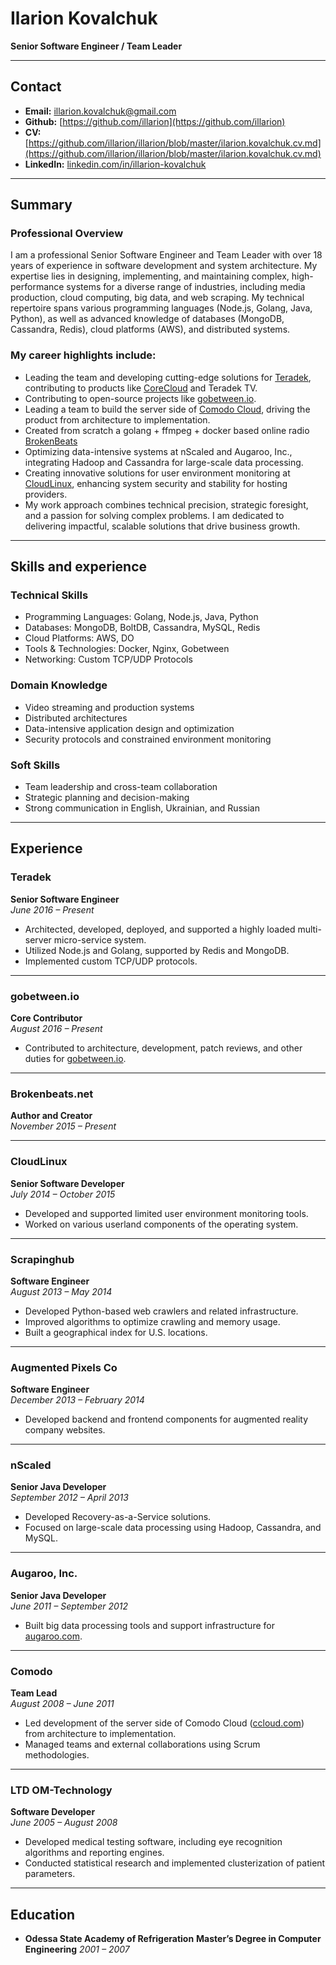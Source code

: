 # Ilarion Kovalchuk  
**Senior Software Engineer / Team Leader**  

---

## Contact  
- **Email:** [illarion.kovalchuk@gmail.com](mailto:illarion.kovalchuk@gmail.com)
- **Github:** [https://github.com/illarion](https://github.com/illarion)
- **CV:** [https://github.com/illarion/illarion/blob/master/ilarion.kovalchuk.cv.md](https://github.com/illarion/illarion/blob/master/ilarion.kovalchuk.cv.md)
- **LinkedIn:** [linkedin.com/in/illarion-kovalchuk](https://www.linkedin.com/in/illarion-kovalchuk)  

---

## Summary  
### Professional Overview
I am a professional Senior Software Engineer and Team Leader with over 18 years of experience in software development and system architecture. My expertise lies in designing, implementing, and maintaining complex, 
high-performance systems for a diverse range of industries, including media production, cloud computing, big data, and web scraping. My technical repertoire spans various programming languages (Node.js, Golang, Java, Python), 
as well as advanced knowledge of databases (MongoDB, Cassandra, Redis), cloud platforms (AWS), and distributed systems.

### My career highlights include:

- Leading the team and developing cutting-edge solutions for [Teradek](https://teradek.com), contributing to products like [CoreCloud](https://corecloud.tv) and Teradek TV.
- Contributing to open-source projects like [gobetween.io](https://gobetween.io). 
- Leading a team to build the server side of [Comodo Cloud](https://comodo.com), driving the product from architecture to implementation.
- Created from scratch a golang + ffmpeg + docker based online radio [BrokenBeats](https://brokenbeats.net)
- Optimizing data-intensive systems at nScaled and Augaroo, Inc., integrating Hadoop and Cassandra for large-scale data processing.
- Creating innovative solutions for user environment monitoring at [CloudLinux](https://cloudlinux.com), enhancing system security and stability for hosting providers.
- My work approach combines technical precision, strategic foresight, and a passion for solving complex problems. I am dedicated to delivering impactful, scalable solutions that drive business growth.

---

## Skills and experience 
### Technical Skills
- Programming Languages: Golang, Node.js, Java, Python
- Databases: MongoDB, BoltDB, Cassandra, MySQL, Redis
- Cloud Platforms: AWS, DO
- Tools & Technologies: Docker, Nginx, Gobetween
- Networking: Custom TCP/UDP Protocols
### Domain Knowledge
- Video streaming and production systems
- Distributed architectures
- Data-intensive application design and optimization
- Security protocols and constrained environment monitoring
### Soft Skills
- Team leadership and cross-team collaboration
- Strategic planning and decision-making
- Strong communication in English, Ukrainian, and Russian

---

## Experience  

### **Teradek**  
**Senior Software Engineer**  
*June 2016 – Present*
- Architected, developed, deployed, and supported a highly loaded multi-server micro-service system.  
- Utilized Node.js and Golang, supported by Redis and MongoDB.  
- Implemented custom TCP/UDP protocols.  

---

### **gobetween.io**  
**Core Contributor**  
*August 2016 – Present*  
- Contributed to architecture, development, patch reviews, and other duties for [gobetween.io](http://gobetween.io).  

---

### **Brokenbeats.net**  
**Author and Creator**  
*November 2015 – Present*  

---

### **CloudLinux**  
**Senior Software Developer**  
*July 2014 – October 2015*  
- Developed and supported limited user environment monitoring tools.  
- Worked on various userland components of the operating system.  

---

### **Scrapinghub**  
**Software Engineer**  
*August 2013 – May 2014*  
- Developed Python-based web crawlers and related infrastructure.  
- Improved algorithms to optimize crawling and memory usage.  
- Built a geographical index for U.S. locations.  

---

### **Augmented Pixels Co**  
**Software Engineer**  
*December 2013 – February 2014*  
- Developed backend and frontend components for augmented reality company websites.  

---

### **nScaled**  
**Senior Java Developer**  
*September 2012 – April 2013*  
- Developed Recovery-as-a-Service solutions.  
- Focused on large-scale data processing using Hadoop, Cassandra, and MySQL.  

---

### **Augaroo, Inc.**  
**Senior Java Developer**  
*June 2011 – September 2012*  
- Built big data processing tools and support infrastructure for [augaroo.com](http://augaroo.com).  

---

### **Comodo**  
**Team Lead**  
*August 2008 – June 2011*  
- Led development of the server side of Comodo Cloud ([ccloud.com](http://ccloud.com)) from architecture to implementation.  
- Managed teams and external collaborations using Scrum methodologies.  

---

### **LTD OM-Technology**  
**Software Developer**  
*June 2005 – August 2008*  
- Developed medical testing software, including eye recognition algorithms and reporting engines.  
- Conducted statistical research and implemented clusterization of patient parameters.  

---

## Education  

- **Odessa State Academy of Refrigeration**  **Master’s Degree in Computer Engineering**  *2001 – 2007*  
